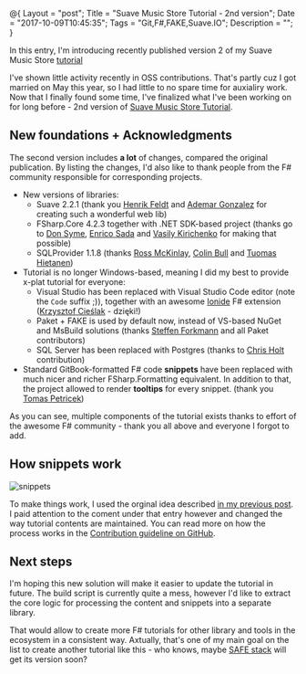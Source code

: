 @{
    Layout = "post";
    Title = "Suave Music Store Tutorial - 2nd version";
    Date = "2017-10-09T10:45:35";
    Tags = "Git,F#,FAKE,Suave.IO";
    Description = "";
}

In this entry, I'm introducing recently published version 2 of my Suave Music Store [tutorial](https://www.gitbook.com/book/theimowski/suave-music-store)

<!--more-->

I've shown little activity recently in OSS contributions.
That's partly cuz I got married on May this year, so I had little to no spare time for auxialiry work. 
Now that I finally found some time, I've finalized what I've been working on for long before - 2nd version of [Suave Music Store Tutorial](https://www.gitbook.com/book/theimowski/suave-music-store).

## New foundations + Acknowledgments

The second version includes **a lot** of changes, compared the original publication. 
By listing the changes, I'd also like to thank people from the F# community responsible for corresponding projects.

* New versions of libraries:
    * Suave 2.2.1 (thank you [Henrik Feldt](https://twitter.com/henrikfeldt) and [Ademar Gonzalez](https://twitter.com/ad3mar/) for creating such a wonderful web lib)
    * FSharp.Core 4.2.3 together with .NET SDK-based project (thanks go to [Don Syme](https://twitter.com/dsyme), [Enrico Sada](https://twitter.com/enricosada) and [Vasily Kirichenko](https://twitter.com/kot_2010) for making that possible)
    * SQLProvider 1.1.8 (thanks [Ross McKinlay](https://twitter.com/pezi_pink), [Colin Bull](https://twitter.com/colinbul) and [Tuomas Hietanen](https://twitter.com/Thoriumi))
* Tutorial is no longer Windows-based, meaning I did my best to provide x-plat tutorial for everyone:
    * Visual Studio has been replaced with Visual Studio Code editor (note the `Code` suffix ;)), together with an awesome [Ionide](http://ionide.io/) F# extension ([Krzysztof Cieślak](https://twitter.com/k_cieslak) - dzięki!)
    * Paket + FAKE is used by default now, instead of VS-based NuGet and MsBuild solutions (thanks [Steffen Forkmann](https://twitter.com/sforkmann) and all Paket contributors)
    * SQL Server has been replaced with Postgres (thanks to [Chris Holt](https://twitter.com/lefthandedgoat) contribution)
* Standard GitBook-formatted F# code **snippets** have been replaced with much nicer and richer FSharp.Formatting equivalent. In addition to that, the project allowed to render **tooltips** for every snippet. (thank you [Tomas Petricek](https://twitter.com/tomaspetricek))

As you can see, multiple components of the tutorial exists thanks to effort of the awesome F# community - thank you all above and everyone I forgot to add.

## How snippets work

![snippets](snippets.png)

To make things work, I used the orginal idea described [in my previous post](http://theimowski.com/blog/2016/12-19-creating-a-tutorial-from-git-repo/index.html).
I paid attention to the coment under that entry however and changed the way tutorial contents are maintained.
You can read more on how the process works in the [Contribution guideline on GitHub](https://github.com/theimowski/SuaveMusicStore/blob/contents/CONTRIBUTING.md).

## Next steps

I'm hoping this new solution will make it easier to update the tutorial in future.
The build script is currently quite a mess, however I'd like to extract the core logic for processing the content and snippets into a separate library.

That would allow to create more F# tutorials for other library and tools in the ecosystem in a consistent way.
Axtually, that's one of my main goal on the list to create another tutorial like this - who knows, maybe [SAFE stack](https://safe-stack.github.io/) will get its version soon?
